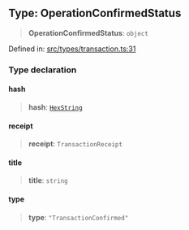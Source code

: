 
## Type: OperationConfirmedStatus

> **OperationConfirmedStatus**: `object`

Defined in: [src/types/transaction.ts:31](https://github.com/centrifuge/sdk/blob/f4a05552552306b18fda80681998b920366263a7/src/types/transaction.ts#L31)

### Type declaration

#### hash

> **hash**: [`HexString`](#type-hexstring)

#### receipt

> **receipt**: `TransactionReceipt`

#### title

> **title**: `string`

#### type

> **type**: `"TransactionConfirmed"`
